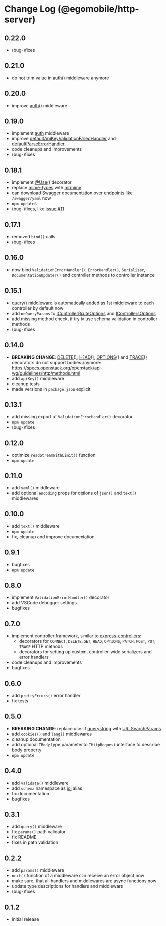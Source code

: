 # Change Log (@egomobile/http-server)

## 0.22.0

- (bug-)fixes

## 0.21.0

- do not trim value in [auth()](https://egomobile.github.io/node-http-server/modules.html#auth) middleware anymore

## 0.20.0

- improve [auth()](https://egomobile.github.io/node-http-server/modules.html#auth) middleware

## 0.19.0

- implement [auth](https://egomobile.github.io/node-http-server/modules.html#auth) middleware
- improve [defaultApiKeyValidationFailedHandler](https://egomobile.github.io/node-http-server/modules.html#defaultApiKeyValidationFailedHandler) and [defaultParseErrorHandler](https://egomobile.github.io/node-http-server/modules.html#defaultParseErrorHandler)
- code cleanups and improvements
- (bug-)fixes

## 0.18.1

- implement [@Use()](https://egomobile.github.io/node-http-server/modules.html#Use) decorator
- replace [mime-types](https://www.npmjs.com/package/mime-types) with [mrmime](https://www.npmjs.com/package/mrmime)
- can download Swagger documentation over endpoints like `/swagger/yaml` now
- `npm update`s
- (bug-)fixes, like [issue #11](https://github.com/egomobile/node-http-server/issues/11)

## 0.17.1

- removed `bind()` calls
- (bug-)fixes

## 0.16.0

- now bind `ValidationErrorHandler()`, `ErrorHandler()`, `Serializer`, `DocumentationUpdater()` and controller methods to controller instance

## 0.15.1

- [query() middleware](https://egomobile.github.io/node-http-server/modules.html#query) is automatically added as 1st middleware to each controller by default now
- add `noQueryParams` to [IControllerRouteOptions](https://egomobile.github.io/node-http-server/interfaces/IControllerRouteOptions.html) and [IControllersOptions](https://egomobile.github.io/node-http-server/interfaces/IControllersOptions.html)
- add missing method check, if try to use schema validation in controller methods
- (bug-)fixes

## 0.14.0

- **BREAKING CHANGE**: [DELETE()](https://egomobile.github.io/node-http-server/modules.html#DELETE), [HEAD()](https://egomobile.github.io/node-http-server/modules.html#HEAD), [OPTIONS()](https://egomobile.github.io/node-http-server/modules.html#OPTIONS) and [TRACE()](https://egomobile.github.io/node-http-server/modules.html#TRACE) decorators do not support bodies anymore: https://specs.openstack.org/openstack/api-wg/guidelines/http/methods.html
- add `apiKey()` middleware
- cleanup tests
- made versions in `package.json` explicit

## 0.13.1

- add missing export of `ValidationErrorHandler()` decorator
- `npm update`
- (bug-)fixes

## 0.12.0

- optimize `readStreamWithLimit()` function
- `npm update`

## 0.11.0

- add `yaml()` middleware
- add optional `encoding` props for options of `json()` and `text()` middlewares

## 0.10.0

- add `text()` middleware
- `npm update`
- fix, cleanup and improve documentation

## 0.9.1

- bugfixes
- `npm update`

## 0.8.0

- implement `ValidationErrorHandler()` decorator
- add VSCode debugger settings
- bugfixes

## 0.7.0

- implement controller framework, similar to
  [express-controllers](https://github.com/egodigital/express-controllers):
  - decorators for `CONNECT`, `DELETE`, `GET`, `HEAD`, `OPTIONS`, `PATCH`,
    `POST`, `PUT`, `TRACE` HTTP methods
  - decorators for setting up custom, controller-wide serializers and error
    handlers
- code cleanups and improvements
- bugfixes

## 0.6.0

- add `prettyErrors()` error handler
- fix tests

## 0.5.0

- **BREAKING CHANGE**: replace use of
  [querystring](https://nodejs.org/api/querystring.html) with
  [URLSearchParams](https://nodejs.org/api/url.html#url_class_urlsearchparams)
- add `cookies()` and `lang()` middlewares
- cleanup documentation
- add optional `TBody` type parameter to `IHttpRequest` interface to describe
  body property
- `npm update`

## 0.4.0

- add `validate()` middleware
- add `schema` namespace as [joi](https://www.npmjs.com/package/joi) alias
- fix documentation
- bugfixes

## 0.3.1

- add `query()` middleware
- fix `params()` path validator
- fix README
- fixes in path validation

## 0.2.2

- add `params()` middleware
- `next()` function of a middleware can receive an error object now
- make sure, that all handlers and middlewares are async functions now
- update type descriptions for handlers and middlewars
- (bug-)fixes

## 0.1.2

- initial release
